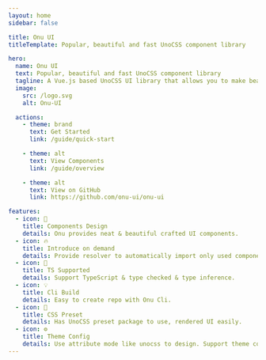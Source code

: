```yaml
---
layout: home
sidebar: false

title: Onu UI
titleTemplate: Popular, beautiful and fast UnoCSS component library

hero:
  name: Onu UI
  text: Popular, beautiful and fast UnoCSS component library
  tagline: A Vue.js based UnoCSS UI library that allows you to make beautiful websites
  image: 
    src: /logo.svg
    alt: Onu-UI

  actions:
    - theme: brand
      text: Get Started
      link: /guide/quick-start

    - theme: alt
      text: View Components
      link: /guide/overview

    - theme: alt
      text: View on GitHub
      link: https://github.com/onu-ui/onu-ui

features:
  - icon: 🌈 
    title: Components Design
    details: Onu provides neat & beautiful crafted UI components.
  - icon: 🔥 
    title: Introduce on demand 
    details: Provide resolver to automatically import only used components.
  - icon: 🎉
    title: TS Supported
    details: Support TypeScript & type checked & type inference.
  - icon: 💡
    title: Cli Build
    details: Easy to create repo with Onu Cli.
  - icon: 🍬
    title: CSS Preset
    details: Has UnoCSS preset package to use, rendered UI easily.
  - icon: ⚙️ 
    title: Theme Config
    details: Use attribute mode like unocss to design. Support theme config to customize theme.
---
```

